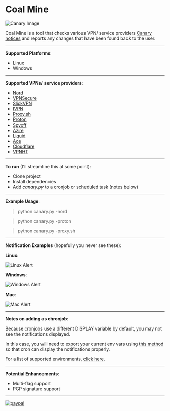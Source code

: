# Coal Mine
![Canary Image](https://i.imgur.com/JRsJ8Q1.png)

Coal Mine is a tool that checks various VPN/ service providers [Canary notices](https://en.wikipedia.org/wiki/Warrant_canary) and reports any changes that have been found back to the user.

---

**Supported Platforms**:
- Linux
- Windows

---

**Supported VPNs/ service providers**:
- [Nord](https://nordvpn.com/)
- [VPNSecure](https://www.vpnsecure.me/)
- [SlickVPN](https://www.slickvpn.com/)
- [IVPN](https://www.ivpn.net/)
- [Proxy.sh](https://proxy.sh/)
- [Proton](https://protonvpn.com/)
- [Spyoff](https://www.spyoff.com/)
- [Azire](https://www.azirevpn.com/)
- [Liquid](https://www.liquidvpn.com/)
- [Ace](https://www.acevpn.com/)
- [Cloudflare](https://www.cloudflare.com/)
- [VPNHT](https://vpn.ht/)

---

**To run** (I'll streamline this at some point):
- Clone project
- Install dependencies
- Add _canary.py_ to a cronjob or scheduled task (notes below)
---

**Example Usage**:
>python canary.py -nord

>python canary.py -proton

>python canary.py -proxy.sh

---

**Notification Examples** (hopefully you never see these):

**Linux**:

![Linux Alert](https://i.imgur.com/FVpYt66.png)


**Windows**:

![Windows Alert](https://i.imgur.com/12P3WGv.png)


**Mac**:

![Mac Alert](https://i.imgur.com/DGNhLVh.png)

---

**Notes on adding as chronjob**:

Because cronjobs use a different DISPLAY variable by default, you may not see the notifications displayed.

In this case, you will need to export your current env vars using [this method](https://askubuntu.com/questions/978382/how-can-i-show-notify-send-messages-triggered-by-crontab) so that cron can display the notifications properly.

For a list of supported environments, [click here](https://github.com/pa4080/cron-gui-launcher#supportedtested-desktop-environments).

---


**Potential Enhancements**:
- Multi-flag support
- PGP signature support

---


[![paypal](https://i.imgur.com/wsX84nD.png)](https://www.paypal.com/cgi-bin/webscr?cmd=_donations&business=W2FJJJAM7EESC&item_name=Development+efforts/+coffee+fund&currency_code=USD&source=url)